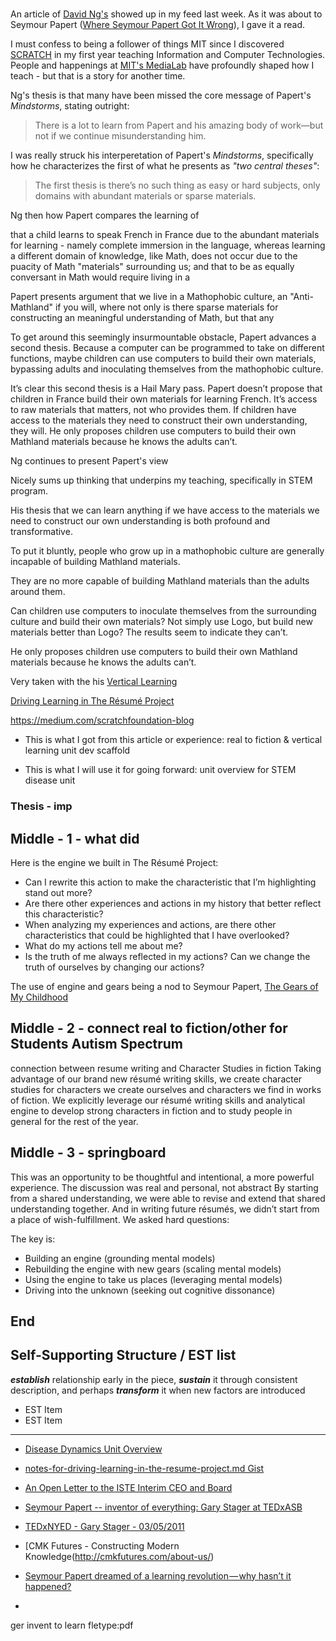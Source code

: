 #

An article of [David Ng's](https://medium.com/@dng_16133) showed up in my feed last week.  As it was about to Seymour Papert ([Where Seymour Papert Got It Wrong](https://medium.com/vertical-learning/where-seymour-papert-got-it-wrong-6203f94149d1)), I gave it a read. 

I must confess to being a follower of things MIT since I discovered [SCRATCH](https://scratch.mit.edu/) in my first year teaching Information and Computer Technologies.  People and happenings at [MIT's MediaLab](https://medium.com/@medialab) have profoundly shaped how I teach - but that is a story for another time.

Ng's thesis is that many have been missed the core message of Papert's _Mindstorms_, stating outright:

> There is a lot to learn from Papert and his amazing body of work—but not if we continue misunderstanding him.



I was really struck his interperetation of Papert's _Mindstorms_, specifically how he characterizes the first of what he presents as _"two central theses"_:

> The first thesis is there’s no such thing as easy or hard subjects, only domains with abundant materials or sparse materials.

Ng then how Papert compares the learning of 

that a child learns to speak French in France due to the abundant materials for learning - namely complete immersion in the language, whereas learning a different domain of knowledge, like Math, does not occur due to the puacity of Math "materials" surrounding us; and that to be as equally conversant in Math would require living in a

Papert presents argument that we live in a Mathophobic culture, an "Anti-Mathland" if you will, where not only is there sparse materials for constructing an meaningful understanding of Math, but that any  



To get around this seemingly insurmountable obstacle, Papert advances a second thesis. Because a computer can be programmed to take on different functions, maybe children can use computers to build their own materials, bypassing adults and inoculating themselves from the mathophobic culture. 

It’s clear this second thesis is a Hail Mary pass. Papert doesn’t propose that children in France build their own materials for learning French. It’s access to raw materials that matters, not who provides them. If children have access to the materials they need to construct their own understanding, they will. He only proposes children use computers to build their own Mathland materials because he knows the adults can’t.

 


Ng continues to present Papert's view 

Nicely sums up thinking that underpins my teaching, specifically in STEM program.

His thesis that we can learn anything if we have access to the materials we need to construct our own understanding is both profound and transformative.  

To put it bluntly, people who grow up in a mathophobic culture are generally incapable of building Mathland materials.



They are no more capable of building Mathland materials than the adults around them.

Can children use computers to inoculate themselves from the surrounding culture and build their own materials? Not simply use Logo, but build new materials better than Logo? The results seem to indicate they can’t. 

He only proposes children use computers to build their own Mathland materials because he knows the adults can’t.



Very taken with the his [Vertical Learning](https://medium.com/vertical-learning/why-we-should-learn-vertically-ae898e1ceb29#.a2pig8lno)

[Driving Learning in The Résumé Project](https://medium.com/vertical-learning/driving-learning-in-the-r%C3%A9sum%C3%A9-project-b38b9005ad56)

https://medium.com/scratchfoundation-blog


* This is what I got from this article or experience:
real to fiction & vertical learning unit dev scaffold

* This is what I will use it for going forward:
unit overview for STEM disease unit

### Thesis - imp

## Middle - 1 - what did

Here is the engine we built in The Résumé Project:
* Can I rewrite this action to make the characteristic that I’m highlighting stand out more?
* Are there other experiences and actions in my history that better reflect this characteristic?
* When analyzing my experiences and actions, are there other characteristics that could be highlighted that I have overlooked?
* What do my actions tell me about me?
* Is the truth of me always reflected in my actions? Can we change the truth of ourselves by changing our actions?

The use of engine and gears being a nod to Seymour Papert, [The Gears of My Childhood](http://www.papert.org/articles/GearsOfMyChildhood.html)

## Middle - 2 - connect real to fiction/other for Students Autism Spectrum

connection between resume writing and Character Studies in fiction
Taking advantage of our brand new résumé writing skills, we create character studies for characters we create ourselves and characters we find in works of fiction.
We explicitly leverage our résumé writing skills and analytical engine to develop strong characters in fiction and to study people in general for the rest of the year. 

## Middle - 3 - springboard

This was an opportunity to be thoughtful and intentional,
a more powerful experience.
The discussion was real and personal, not abstract
By starting from a shared understanding, we were able to revise and extend that shared understanding together.
And in writing future résumés, we didn’t start from a place of wish-fulfillment. We asked hard questions: 

The key is:
* Building an engine (grounding mental models)
* Rebuilding the engine with new gears (scaling mental models)
* Using the engine to take us places (leveraging mental models)
* Driving into the unknown (seeking out cognitive dissonance)


## End

## __Self-Supporting Structure / EST list__

__*establish*__ relationship early in the piece, __*sustain*__ it through consistent description, and perhaps __*transform*__ it when new factors are introduced

* EST Item
* EST Item

---

* [Disease Dynamics Unit Overview](https://docs.google.com/document/d/14hyT3iO8IVuUjEmUfR_bhKv_oWDK66uyve8yeqeomjQ/edit?usp=sharing)
* [notes-for-driving-learning-in-the-resume-project.md Gist](https://gist.github.com/janzeteachesit/ae087405e767ec2290293045d4ecb488)

* [An Open Letter to the ISTE Interim CEO and Board](https://medium.com/@garystager/an-open-letter-to-the-iste-interim-ceo-and-board-re-seymour-papert-a7194dcd1383#.6nfndmvxn)
* [Seymour Papert -- inventor of everything: Gary Stager at TEDxASB](https://www.youtube.com/watch?v=6-dFTmdX1kU)
* [TEDxNYED - Gary Stager - 03/05/2011](https://www.youtube.com/watch?v=m-06cPuXf30)
* [CMK Futures - Constructing Modern Knowledge(http://cmkfutures.com/about-us/)
* [Seymour Papert dreamed of a learning revolution — why hasn’t it happened?](https://medium.com/@fjmubeen/seymour-papert-dreamed-of-a-learning-revolution-why-hasnt-it-happened-b280f542e4ff#.c9sbna36d)
* []()


ger invent to learn fletype:pdf



